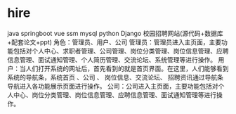 # hire
 java springboot vue ssm mysql python Django 校园招聘网站(源代码+数据库+配套论文+ppt) 角色：管理员、用户、公司  管理员：管理员进入主页面，主要功能包括对个人中心、求职者管理、公司管理、岗位分类管理、岗位信息管理、应聘信息管理、面试通知管理、个人简历管理、交流论坛、系统管理等进行操作。  用户：当人们打开系统的网址后，首先看到的就是首页界面。在这里，人们能够看到系统的导航条，系统首页 、公司 、 岗位信息、交流论坛、 招聘资讯通过导航条导航进入各功能展示页面进行操作。  公司：公司进入主页面，主要功能包括对个人中心、岗位分类管理、岗位信息管理、应聘信息管理、面试通知管理等进行操作。
